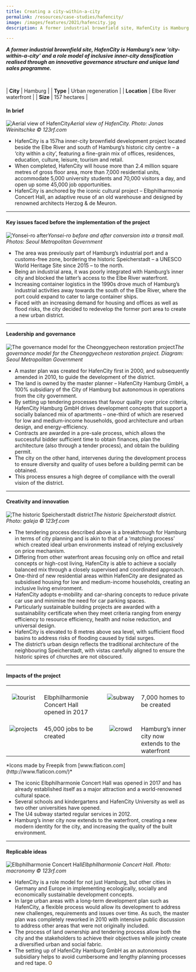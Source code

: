 ```yaml
---
title: Creating a city-within-a-city
permalink: /resources/case-studies/hafencity/
image: /images/features/2021/hafencity.jpg
description: A former industrial brownfield site, HafenCity is Hamburg’s new city within a city and a role model of inclusive inner-city densification realised through an innovative governance structure and unique land sales programme.

---
```


***A former industrial brownfield site, HafenCity is Hamburg’s new ‘city-within-a-city’ and a role model of inclusive inner-city densification realised through an innovative governance structure and unique land sales programme.*** 

<br>

| **City** | Hamburg |
| **Type** | Urban regeneration |
| **Location** | Elbe River waterfront  |
| **Size** | 157 hectares |

#### **In brief**

![Aerial view of HafenCity](/images/features/2021/hafencity-aerial.jpg/)*Aerial view of HafenCity. Photo: Jonas Weinitschke © 123rf.com*

- HafenCity is a 157ha inner-city brownfield development project located beside the Elbe River and south of Hamburg’s historic city centre – a ‘city within a city’, featuring a fine-grain mix of offices, residences, education, culture, leisure, tourism and retail.
- When completed, HafenCity will house more than 2.4 million square metres of gross floor area, more than 7,000 residential units, accommodate 5,000 university students and 70,000 visitors a day, and open up some 45,000 job opportunities. 
- HafenCity is anchored by the iconic cultural project – Elbphilharmonie Concert Hall, an adaptive reuse of an old warehouse and designed by renowned architects Herzog & de Meuron.

---

#### **Key issues faced before the implementation of the project**

![Yonsei-ro after](/images/features/2020/yonsei-ro-after.jpg/)*Yonsei-ro before and after conversion into a transit mall. Photos: Seoul Metropolitan Government*

- The area was previously part of Hamburg’s industrial port and a customs-free zone, bordering the historic Speicherstadt – a UNESCO World Heritage Site since 2015 – to the north.
- Being an industrial area, it was poorly integrated with Hamburg’s inner city and blocked the latter’s access to the Elbe River waterfront. 
- Increasing container logistics in the 1990s drove much of Hamburg’s industrial activities away towards the south of the Elbe River, where the port could expand to cater to large container ships. 
- Faced with an increasing demand for housing and offices as well as flood risks, the city decided to redevelop the former port area to create a new urban district.

---

#### **Leadership and governance**

![The governance model for the Cheonggyecheon restoration project](/images/features/2020/cheonggyecheon-governance-model.png/)*The governance model for the Cheonggyecheon restoration project. Diagram: Seoul Metropolitan Government*

- A master plan was created for HafenCity first in 2000, and subsequently amended in 2010, to guide the development of the district. 
- The land is owned by the master planner – HafenCity Hamburg GmbH, a 100% subsidiary of the City of Hamburg but autonomous in operations from the city government. 
- By setting up tendering processes that favour quality over price criteria, HafenCity Hamburg GmbH drives development concepts that support a socially balanced mix of apartments – one-third of which are reserved for low and medium-income households, good architecture and urban design, and energy-efficiency. 
- Contracts are awarded in a pre-sale process, which allows the successful bidder sufficient time to obtain finances, plan the architecture (also through a tender process), and obtain the building permit. 
- The city on the other hand, intervenes during the development process to ensure diversity and quality of uses before a building permit can be obtained.
- This process ensures a high degree of compliance with the overall vision of the district. 

---

#### **Creativity and innovation**

![The historic Speicherstadt district](/images/features/2021/speicherstadt.jpg/)*The historic Speicherstadt district. Photo: galeja © 123rf.com*

- The tendering process described above is a breakthrough for Hamburg in terms of city planning and is akin to that of a ‘matching process’ which created ideal urban environments instead of relying exclusively on price mechanism. 
- Differing from other waterfront areas focusing only on office and retail concepts or high-cost living, HafenCity is able to achieve a socially balanced mix through a closely supervised and coordinated approach. 
- One-third of new residential areas within HafenCity are designated as subsidised housing for low and medium-income households, creating an inclusive living environment. 
- HafenCity adopts e-mobility and car-sharing concepts to reduce private car use and minimise the need for car parking spaces. 
- Particularly sustainable building projects are awarded with a sustainability certificate when they meet criteria ranging from energy efficiency to resource efficiency, health and noise reduction, and universal design. 
- HafenCity is elevated to 8 metres above sea level, with sufficient flood basins to address risks of flooding caused by tidal surges. 
- The district’s urban design reflects the traditional architecture of the neighbouring Speicherstadt, with vistas carefully aligned to ensure the historic spires of churches are not obscured. 

---

#### **Impacts of the project**

<table style="width: 100%;" cellpadding="0">
<tbody>
<tr>
<td style="width: 80px; text-align: center; vertical-align: top;"><br><img src="/images/features/2020/tourist.png" alt="tourist" /><br></td>
  <td style="text-align: left; vertical-align: top;"><br>Elbphilharmonie Concert Hall opened in 2017<br></td>
<td style="width: 80px; text-align: center; vertical-align: top;"><br><img src="/images/features/2020/icon-subway.png" alt="subway" /><br></td>
<td style="text-align: left; vertical-align: top;"><br>7,000 homes to be created<br></td>
</tr>
<tr>
<td style="width: 80px; text-align: center; vertical-align: top;"><br><img src="/images/features/2020/icon-accident.png" alt="projects" /><br></td>
<td style="text-align: left; vertical-align: top;"><br>45,000 jobs to be created<br></td>
<td style="width: 80px; text-align: center; vertical-align: top;"><br><img src="/images/features/2020/icon-crowd.png" alt="crowd" /><br></td>
<td style="text-align: left; vertical-align: top;"><br>Hamburg’s inner city now extends to the waterfront<br></td>
</tr>
</tbody>
</table>*Icons made by Freepik from [www.flaticon.com](http://www.flaticon.com/)*

- The iconic Elbphilharmonie Concert Hall was opened in 2017 and has already established itself as a major attraction and a world-renowned cultural space. 
- Several schools and kindergartens and HafenCity University as well as two other universities have opened. 
- The U4 subway started regular services in 2012.
- Hamburg’s inner city now extends to the waterfront, creating a new modern identity for the city, and increasing the quality of the built environment. 

---

#### **Replicable ideas**

![Elbphilharmonie Concert Hall](/images/features/2021/hafencity.jpg/)*Elbphilharmonie Concert Hall. Photo: macronomy © 123rf.com*

- HafenCity is a role model for not just Hamburg, but other cities in Germany and Europe in implementing ecologically, socially and economically sustainable development concepts. 
- In large urban areas with a long-term development plan such as HafenCity, a flexible process would allow its development to address new challenges, requirements and issues over time. As such, the master plan was completely reworked in 2010 with intensive public discussion to address other areas that were not originally included. 
- The process of land ownership and tendering process allow both the city and the stakeholders to achieve their objectives while jointly create a diversified urban and social fabric. 
- The setting up of HafenCity Hamburg GmbH as an autonomous subsidiary helps to avoid cumbersome and lengthy planning processes and red tape. **<font color="#967942">O</font>**
